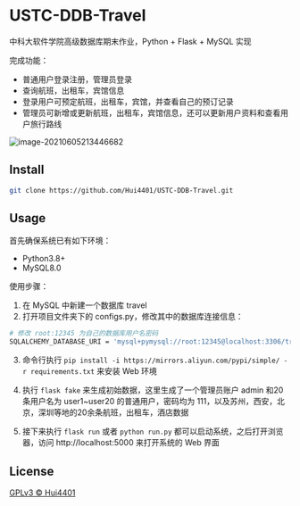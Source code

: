 # USTC-DDB-Travel
中科大软件学院高级数据库期末作业，Python + Flask + MySQL 实现

完成功能：

- 普通用户登录注册，管理员登录
- 查询航班，出租车，宾馆信息
- 登录用户可预定航班，出租车，宾馆，并查看自己的预订记录
- 管理员可新增或更新航班，出租车，宾馆信息，还可以更新用户资料和查看用户旅行路线

![image-20210605213446682](https://cdn.jsdelivr.net/gh/Hui4401/imgbed/img/2021/06/05/20210605222957.png)

## Install

```bash
git clone https://github.com/Hui4401/USTC-DDB-Travel.git
```

## Usage

首先确保系统已有如下环境：

- Python3.8+
- MySQL8.0

使用步骤：

1. 在 MySQL 中新建一个数据库 travel
2. 打开项目文件夹下的 configs.py，修改其中的数据库连接信息：

```bash
# 修改 root:12345 为自己的数据库用户名密码
SQLALCHEMY_DATABASE_URI = 'mysql+pymysql://root:12345@localhost:3306/travel'
```

3. 命令行执行 `pip install -i https://mirrors.aliyun.com/pypi/simple/ -r requirements.txt` 来安装 Web 环境

4. 执行 `flask fake` 来生成初始数据，这里生成了一个管理员账户 admin 和20条用户名为 user1~user20
   的普通用户，密码均为 111，以及苏州，西安，北京，深圳等地的20余条航班，出租车，酒店数据

5. 接下来执行 `flask run` 或者 `python run.py` 都可以启动系统，之后打开浏览器，访问 http://localhost:5000 来打开系统的 Web 界面

## License

[GPLv3 © Hui4401](LICENSE)